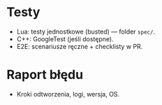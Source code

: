 ﻿# Testy
- Lua: testy jednostkowe (busted) — folder `spec/`.
- C++: GoogleTest (jeśli dostępne).
- E2E: scenariusze ręczne + checklisty w PR.
# Raport błędu
- Kroki odtworzenia, logi, wersja, OS.

